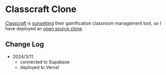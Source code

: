 # Classcraft Clone

[Classcraft](https://www.classcraft.com/) is [sunsetting](https://news.classcraft.com/en) their gamification classroom management tool, so I have deployed an [open source clone](https://classcraft-clone.vercel.app/).

## Change Log

-   2024/3/11
    -   connected to Supabase
    -   deployed to Vercel

